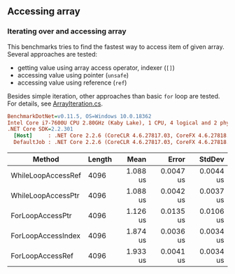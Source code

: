 ﻿## Accessing array

### Iterating over and accessing array

This benchmarks tries to find the fastest way to access item of given array.
Several approaches are tested:

- getting value using array access operator, indexer (`[]`)
- accessing value using pointer (`unsafe`)
- accessing value using reference (`ref`)

Besides simple iteration, other approaches than basic `for` loop are tested.
For details, see [ArrayIteration.cs](./ArrayIteration.cs).

``` ini
BenchmarkDotNet=v0.11.5, OS=Windows 10.0.18362
Intel Core i7-7600U CPU 2.80GHz (Kaby Lake), 1 CPU, 4 logical and 2 physical cores
.NET Core SDK=2.2.301
  [Host]     : .NET Core 2.2.6 (CoreCLR 4.6.27817.03, CoreFX 4.6.27818.02), 64bit RyuJIT
  DefaultJob : .NET Core 2.2.6 (CoreCLR 4.6.27817.03, CoreFX 4.6.27818.02), 64bit RyuJIT
```

|             Method | Length |     Mean |     Error |    StdDev |
|------------------- |------- |---------:|----------:|----------:|
| WhileLoopAccessRef |   4096 | 1.088 us | 0.0047 us | 0.0044 us |
| WhileLoopAccessPtr |   4096 | 1.088 us | 0.0042 us | 0.0037 us |
|   ForLoopAccessPtr |   4096 | 1.126 us | 0.0135 us | 0.0106 us |
| ForLoopAccessIndex |   4096 | 1.874 us | 0.0036 us | 0.0034 us |
|   ForLoopAccessRef |   4096 | 1.933 us | 0.0041 us | 0.0034 us |
